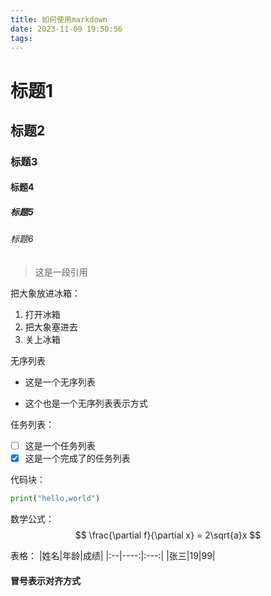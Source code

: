 ```yaml
---
title: 如何使用markdown
date: 2023-11-09 19:50:56
tags:
---
```

# 标题1
## 标题2
### 标题3
#### 标题4
##### 标题5
###### 标题6

>这是一段引用

把大象放进冰箱：
1. 打开冰箱
2. 把大象塞进去
3. 关上冰箱
   
无序列表
- 这是一个无序列表
* 这个也是一个无序列表表示方式
  
任务列表：
- [ ] 这是一个任务列表
- [x] 这是一个完成了的任务列表

代码块：
```python
print("hello,world")
```

数学公式：
$$
\frac{\partial f}{\partial x} = 2\sqrt{a}x
$$

表格：
|姓名|年龄|成绩|
|:--|----:|:---:|
|张三|19|99|

#### 冒号表示对齐方式